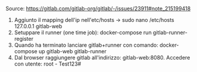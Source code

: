 Source: https://gitlab.com/gitlab-org/gitlab/-/issues/23911#note_215199418

1. Aggiunto il mapping dell'ip nell'etc/hosts -> sudo nano /etc/hosts 
    127.0.0.1 gitlab-web
2. Setuppare il runner (one time job): docker-compose run gitlab-runner-register
3. Quando ha terminato lanciare gitlab+runner con comando: docker-compose up gitlab-web gitlab-runner
4. Dal browser raggiungere gitlab all'indirizzo: gitlab-web:8080. Accedere con utente: root - Test123#